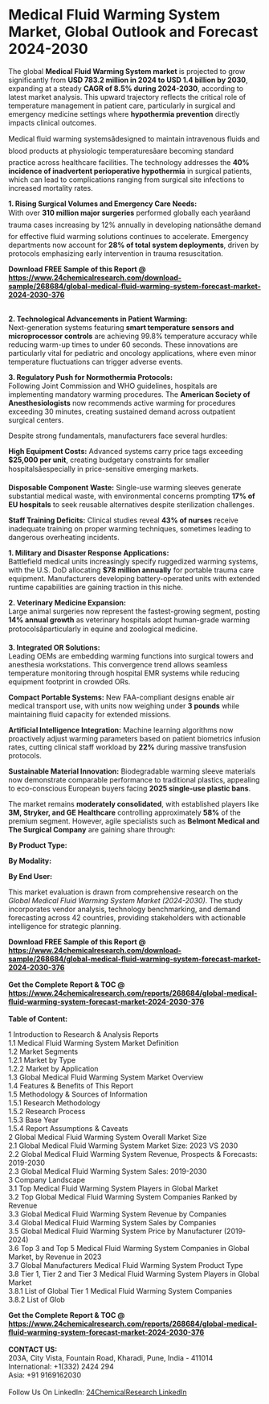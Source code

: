 <h1>Medical Fluid Warming System Market, Global Outlook and Forecast 2024-2030</h1><p>The global <strong>Medical Fluid Warming System market</strong> is projected to grow significantly from <strong>USD 783.2 million in 2024 to USD 1.4 billion by 2030</strong>, expanding at a steady <strong>CAGR of 8.5% during 2024-2030</strong>, according to latest market analysis. This upward trajectory reflects the critical role of temperature management in patient care, particularly in surgical and emergency medicine settings where <strong>hypothermia prevention</strong> directly impacts clinical outcomes.</p><p>Medical fluid warming systemsâdesigned to maintain intravenous fluids and blood products at physiologic temperaturesâare becoming standard practice across healthcare facilities. The technology addresses the <strong>40% incidence of inadvertent perioperative hypothermia</strong> in surgical patients, which can lead to complications ranging from surgical site infections to increased mortality rates.</p><p><strong>1. Rising Surgical Volumes and Emergency Care Needs:</strong><br>
With over <strong>310 million major surgeries</strong> performed globally each yearâand trauma cases increasing by 12% annually in developing nationsâthe demand for effective fluid warming solutions continues to accelerate. Emergency departments now account for <strong>28% of total system deployments</strong>, driven by protocols emphasizing early intervention in trauma resuscitation.</p><div><b>Download FREE Sample of this Report @ 
            <a href="https://www.24chemicalresearch.com/download-sample/268684/global-medical-fluid-warming-system-forecast-market-2024-2030-376">
            https://www.24chemicalresearch.com/download-sample/268684/global-medical-fluid-warming-system-forecast-market-2024-2030-376</a></b></div><br><p><strong>2. Technological Advancements in Patient Warming:</strong><br>
Next-generation systems featuring <strong>smart temperature sensors and microprocessor controls</strong> are achieving 99.8% temperature accuracy while reducing warm-up times to under 60 seconds. These innovations are particularly vital for pediatric and oncology applications, where even minor temperature fluctuations can trigger adverse events.</p><p><strong>3. Regulatory Push for Normothermia Protocols:</strong><br>
Following Joint Commission and WHO guidelines, hospitals are implementing mandatory warming procedures. The <strong>American Society of Anesthesiologists</strong> now recommends active warming for procedures exceeding 30 minutes, creating sustained demand across outpatient surgical centers.</p><p>Despite strong fundamentals, manufacturers face several hurdles:</p><p><strong>High Equipment Costs:</strong> Advanced systems carry price tags exceeding <strong>$25,000 per unit</strong>, creating budgetary constraints for smaller hospitalsâespecially in price-sensitive emerging markets.</p><p><strong>Disposable Component Waste:</strong> Single-use warming sleeves generate substantial medical waste, with environmental concerns prompting <strong>17% of EU hospitals</strong> to seek reusable alternatives despite sterilization challenges.</p><p><strong>Staff Training Deficits:</strong> Clinical studies reveal <strong>43% of nurses</strong> receive inadequate training on proper warming techniques, sometimes leading to dangerous overheating incidents.</p><p><strong>1. Military and Disaster Response Applications:</strong><br>
Battlefield medical units increasingly specify ruggedized warming systems, with the U.S. DoD allocating <strong>$78 million annually</strong> for portable trauma care equipment. Manufacturers developing battery-operated units with extended runtime capabilities are gaining traction in this niche.</p><p><strong>2. Veterinary Medicine Expansion:</strong><br>
Large animal surgeries now represent the fastest-growing segment, posting <strong>14% annual growth</strong> as veterinary hospitals adopt human-grade warming protocolsâparticularly in equine and zoological medicine.</p><p><strong>3. Integrated OR Solutions:</strong><br>
Leading OEMs are embedding warming functions into surgical towers and anesthesia workstations. This convergence trend allows seamless temperature monitoring through hospital EMR systems while reducing equipment footprint in crowded ORs.</p><p><strong>Compact Portable Systems:</strong> New FAA-compliant designs enable air medical transport use, with units now weighing under <strong>3 pounds</strong> while maintaining fluid capacity for extended missions.</p><p><strong>Artificial Intelligence Integration:</strong> Machine learning algorithms now proactively adjust warming parameters based on patient biometrics infusion rates, cutting clinical staff workload by <strong>22%</strong> during massive transfusion protocols.</p><p><strong>Sustainable Material Innovation:</strong> Biodegradable warming sleeve materials now demonstrate comparable performance to traditional plastics, appealing to eco-conscious European buyers facing <strong>2025 single-use plastic bans</strong>.</p><p>The market remains <strong>moderately consolidated</strong>, with established players like <strong>3M, Stryker, and GE Healthcare</strong> controlling approximately <strong>58%</strong> of the premium segment. However, agile specialists such as <strong>Belmont Medical and The Surgical Company</strong> are gaining share through:</p><p><strong>By Product Type:</strong></p><p><strong>By Modality:</strong></p><p><strong>By End User:</strong></p><p>This market evaluation is drawn from comprehensive research on the <em>Global Medical Fluid Warming System Market (2024-2030)</em>. The study incorporates vendor analysis, technology benchmarking, and demand forecasting across 42 countries, providing stakeholders with actionable intelligence for strategic planning.</p><div><b>Download FREE Sample of this Report @ 
            <a href="https://www.24chemicalresearch.com/download-sample/268684/global-medical-fluid-warming-system-forecast-market-2024-2030-376">
            https://www.24chemicalresearch.com/download-sample/268684/global-medical-fluid-warming-system-forecast-market-2024-2030-376</a></b></div><br><div><b>Get the Complete Report & TOC @ 
            <a href="https://www.24chemicalresearch.com/reports/268684/global-medical-fluid-warming-system-forecast-market-2024-2030-376">
            https://www.24chemicalresearch.com/reports/268684/global-medical-fluid-warming-system-forecast-market-2024-2030-376</a></b></div><br>
            <b>Table of Content:</b><p>1 Introduction to Research & Analysis Reports<br />
    1.1 Medical Fluid Warming System Market Definition<br />
    1.2 Market Segments<br />
        1.2.1 Market by Type<br />
        1.2.2 Market by Application<br />
    1.3 Global Medical Fluid Warming System Market Overview<br />
    1.4 Features & Benefits of This Report<br />
    1.5 Methodology & Sources of Information<br />
        1.5.1 Research Methodology<br />
        1.5.2 Research Process<br />
        1.5.3 Base Year<br />
        1.5.4 Report Assumptions & Caveats<br />
2 Global Medical Fluid Warming System Overall Market Size<br />
    2.1 Global Medical Fluid Warming System Market Size: 2023 VS 2030<br />
    2.2 Global Medical Fluid Warming System Revenue, Prospects & Forecasts: 2019-2030<br />
    2.3 Global Medical Fluid Warming System Sales: 2019-2030<br />
3 Company Landscape<br />
    3.1 Top Medical Fluid Warming System Players in Global Market<br />
    3.2 Top Global Medical Fluid Warming System Companies Ranked by Revenue<br />
    3.3 Global Medical Fluid Warming System Revenue by Companies<br />
    3.4 Global Medical Fluid Warming System Sales by Companies<br />
    3.5 Global Medical Fluid Warming System Price by Manufacturer (2019-2024)<br />
    3.6 Top 3 and Top 5 Medical Fluid Warming System Companies in Global Market, by Revenue in 2023<br />
    3.7 Global Manufacturers Medical Fluid Warming System Product Type<br />
    3.8 Tier 1, Tier 2 and Tier 3 Medical Fluid Warming System Players in Global Market<br />
        3.8.1 List of Global Tier 1 Medical Fluid Warming System Companies<br />
        3.8.2 List of Glob</p><div><b>Get the Complete Report & TOC @ 
            <a href="https://www.24chemicalresearch.com/reports/268684/global-medical-fluid-warming-system-forecast-market-2024-2030-376">
            https://www.24chemicalresearch.com/reports/268684/global-medical-fluid-warming-system-forecast-market-2024-2030-376</a></b></div><br><b>CONTACT US:</b><br>
            203A, City Vista, Fountain Road, Kharadi, Pune, India - 411014<br>
            International: +1(332) 2424 294<br>
            Asia: +91 9169162030 <br><br>
            Follow Us On LinkedIn: <a href="https://www.linkedin.com/company/24chemicalresearch/">24ChemicalResearch LinkedIn</a>